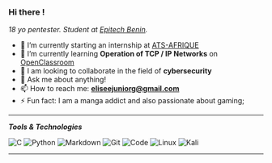 ### Hi there !  <img height="10" src=https://media.giphy.com/media/QWvra259h4LCvdJnxP/giphy.gif></img>

*18 yo pentester. Student at [Epitech Benin](https://epitech.bj).*

- 🔭 I’m currently starting an internship at [ATS-AFRIQUE](https://www.ats-afrique.com/)
- 🌱 I’m currently learning **Operation of TCP / IP Networks** on [OpenClassroom](https://openclassrooms.com/fr/courses/857447-apprenez-le-fonctionnement-des-reseaux-tcp-ip)
- 👯 I am looking to collaborate in the field of **cybersecurity**
- 💬 Ask me about anything!
- 📫 How to reach me: **eliseejuniorg@gmail.com**
- ⚡ Fun fact: I am a manga addict and also passionate about gaming;

---
***Tools & Technologies***

![C](https://img.shields.io/badge/c-%2300599C.svg?style=for-the-badge&logo=c&logoColor=white) ![Python](https://img.shields.io/badge/python-%2314354C.svg?style=for-the-badge&logo=python&logoColor=white) ![Markdown](https://img.shields.io/badge/markdown-%23000000.svg?style=for-the-badge&logo=markdown&logoColor=white) ![Git](https://img.shields.io/badge/git-%23F05033.svg?style=for-the-badge&logo=git&logoColor=white) ![Code](https://img.shields.io/badge/VisualStudioCode-0078d7.svg?style=for-the-badge&logo=visual-studio-code&logoColor=white) ![Linux](https://img.shields.io/badge/Linux-FCC624?style=for-the-badge&logo=linux&logoColor=black) ![Kali](https://img.shields.io/badge/Kali_Linux-557C94?style=for-the-badge&logo=kali-linux&logoColor=white)

---
